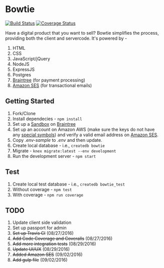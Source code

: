 # Bowtie

[![Build Status](https://travis-ci.org/mjhea0/bowtie.svg?branch=master)](https://travis-ci.org/mjhea0/bowtie)
[![Coverage Status](https://coveralls.io/repos/github/mjhea0/bowtie/badge.svg?branch=master)](https://coveralls.io/github/mjhea0/bowtie?branch=master)

Have a digital product that you want to sell? Bowtie simplifies the process, providing both the client and servercode. It's powered by -

1. HTML
1. CSS
1. JavaScript/jQuery
1. NodeJS
1. ExpressJS
1. Postgres
1. [Braintree](https://www.braintreepayments.com/) (for payment processing)
1. [Amazon SES](https://aws.amazon.com/ses/) (for transactional emails)

## Getting Started

1. Fork/Clone
1. Install dependecies - `npm install`
1. Set up a [Sandbox](https://sandbox.braintreegateway.com) on [Braintree](https://www.braintreepayments.com/)
1. Set up an account on Amazon AWS (make sure the keys do not have any [special symbols](https://github.com/andris9/nodemailer-ses-transport#warning-about-aws-tokens)) and verify a valid email address on [Amazon SES](https://aws.amazon.com/ses/).
1. Copy *.env-sample* to *.env* and then update.
1. Create local database - i.e., `createdb bowtie`
1. Migrate - `knex migrate:latest --env development`
1. Run the development server - `npm start`

## Test

1. Create local test database - i.e., `createdb bowtie_test`
1. Without coverage - `npm test`
1. With coverage - `npm run coverage`

## TODO

1. Update client side validation
1. Set up passport for admin
1. ~~Set up Travis CI~~ (08/27/2016)
1. ~~Add Code Coverage and Coveralls~~ (08/27/2016)
1. ~~Add more integration tests~~ (08/29/2016)
1. ~~Update UI/UX~~ (08/29/2016)
1. ~~Added Amazon SES~~ (09/02/2016)
1. ~~Add gulp file~~ (09/02/2016)
